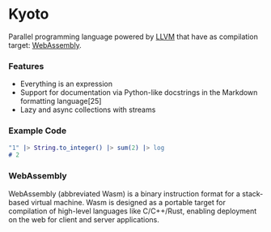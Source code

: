 # Kyoto

Parallel programming language powered by [LLVM](https://en.wikipedia.org/wiki/LLVM) that have as compilation target: [WebAssembly](https://webassembly.org).

### Features

- Everything is an expression
- Support for documentation via Python-like docstrings in the Markdown formatting language[25]
- Lazy and async collections with streams

### Example Code

```erl
"1" |> String.to_integer() |> sum(2) |> log
# 2
```

### WebAssembly

WebAssembly (abbreviated Wasm) is a binary instruction format for a stack-based virtual machine. Wasm is designed as a portable target for compilation of high-level languages like C/C++/Rust, enabling deployment on the web for client and server applications.


